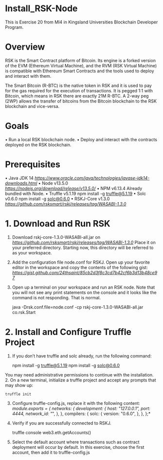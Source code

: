 # Install_RSK-Node
This is Exercise 20 from MI4 in Kingsland Universities Blockchain Developer Program.

# Overview

RSK is the Smart Contract platform of Bitcoin. Its engine is a forked version of the EVM (Ethereum Virtual Machine),
and the RVM (RSK Virtual Machine) is compatible with Ethereum Smart Contracts and the tools used to deploy and
interact with them.

The Smart Bitcoin (R-BTC) is the native token in RSK and it is used to pay for the gas required for the execution of
transactions. It is pegged 1:1 with Bitcoin, which means in RSK there are exactly 21M R-BTC. A 2-way peg (2WP)
allows the transfer of bitcoins from the Bitcoin blockchain to the RSK blockchain and vice-versa.

# Goals

• Run a local RSK blockchain node.
• Deploy and interact with the contracts deployed on the RSK blockchain.

# Prerequisites

• Java JDK 14 *https://www.oracle.com/java/technologies/javase-jdk14-downloads.html*
• Node v13.5.0 *https://nodejs.org/download/release/v13.5.0/*
• NPM v6.13.4 Already bundled with Node.
• Truffle v5.1.19 npm install -g truffle@5.1.19
• Solc v0.6.0 npm install -g solc@0.6.0
• RSKJ-Core v1.3.0 *https://github.com/rsksmart/rskj/releases/tag/WASABI-1.3.0*

# 1. Download and Run RSK
1. Download rskj-core-1.3.0-WASABI-all.jar on *https://github.com/rsksmart/rskj/releases/tag/WASABI-1.3.0*
Place it on your preferred directory. Starting now, this directory will be referred to as your workspace.

2. Add the configuration file node.conf for RSKJ. Open up your favorite editor in the workspace and copy the
contents of the following gist:
*https://gist.github.com/24thsaint/85cb2d3f8c3cd7b42cf6b3d13b48ce97*

3. Open up a terminal on your workspace and run an RSK node. Note that you will not see any print statements
on the console and it looks like the command is not responding. That is normal.

    java -Drsk.conf.file=node.conf -cp rskj-core-1.3.0-WASABI-all.jar co.rsk.Start
    
# 2. Install and Configure Truffle Project

1. If you don’t have truffle and solc already, run the following command:

    npm install -g truffle@5.1.19
    npm install -g solc@0.6.0

You may need administrative permissions to continue with the installation.
2. On a new terminal, initialize a truffle project and accept any prompts that may show up:

    truffle init
    
3. Configure truffle-config.js, replace it with the following content:
*module.exports = {
networks: {
development: {
host: "127.0.0.1",
port: 4444,
network_id: "*",
},
},
compilers: {
solc: {
version: "0.6.0",
},
},
};*
4. Verify if you are successfully connected to RSKJ.


    truffle console
    web3.eth.getAccounts()

5. Select the default account where transactions such as contract deployment will occur by default. In this
exercise, choose the first account, then add it to truffle-config.js
    
    
    
    
    
    
    
    
    
    
    
    
    
    
    
    
    
    
    
